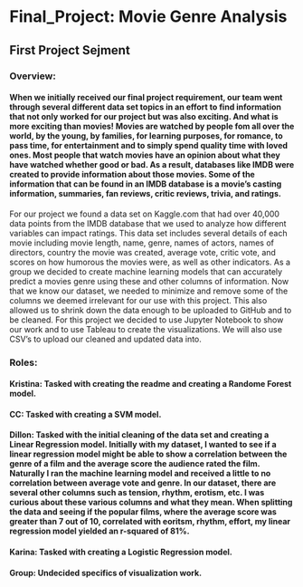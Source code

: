 # Final_Project: Movie Genre Analysis
## First Project Sejment
### Overview:
#### When we initially received our final project requirement, our team went through several different data set topics in an effort to find information that not only worked for our project but was also exciting. And what is more exciting than movies! Movies are watched by people fom all over the world, by the young, by families, for learning purposes, for romance, to pass time, for entertainment and to simply spend quality time with loved ones. Most people that watch movies have an opinion about what they have watched whether good or bad. As a result, databases like IMDB were created to provide information about those movies. Some of the information that can be found in an IMDB database is a movie’s casting information, summaries, fan reviews, critic reviews, trivia, and ratings.
For our project we found a data set on Kaggle.com that had over 40,000 data points from the IMDB database that we used to analyze how different variables can impact ratings. This data set includes several details of each movie including movie length, name, genre, names of actors, names of directors, country the movie was created, average vote, critic vote, and scores on how humorous the movies were, as well as other indicators. As a group we decided to create machine learning models that can accurately predict a movies genre using these and other columns of information.
Now that we know our dataset, we needed to minimize and remove some of the columns we deemed irrelevant for our use with this project. This also allowed us to shrink down the data enough to be uploaded to GitHub and to be cleaned. For this project we decided to use Jupyter Notebook to show our work and to use Tableau to create the visualizations. We will also use CSV’s to upload our cleaned and updated data into.

### Roles:
#### Kristina: Tasked with creating the readme and creating a Randome Forest model.
#### CC: Tasked with creating a SVM model.
#### Dillon: Tasked with the initial cleaning of the data set and creating a Linear Regression model. Initially with my dataset, I wanted to see if a linear regression model might be able to show a correlation between the genre of a film and the average score the audience rated the film. Naturally I ran the machine learning model and received a little to no correlation between average vote and genre. In our dataset, there are several other columns such as tension, rhythm, erotism, etc. I was curious about these various columns and what they mean. When splitting the data and seeing if the popular films, where the average score was greater than 7 out of 10, correlated with eoritsm, rhythm, effort, my linear regression model yielded an r-squared of 81%. 
#### Karina: Tasked with creating a Logistic Regression model.
#### Group: Undecided specifics of visualization work.

